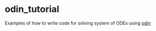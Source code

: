 # odin_tutorial
Examples of how to write code for solving system of ODEs using [odin](https://mrc-ide.github.io/odin/index.html)
